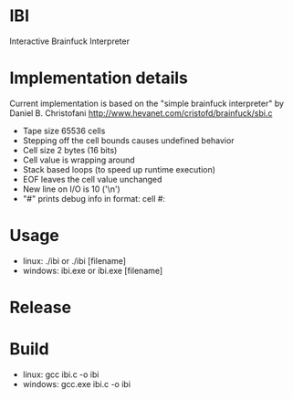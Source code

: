 # IBI
Interactive Brainfuck Interpreter

# Implementation details

  Current implementation is based on the "simple brainfuck interpreter" by Daniel B. Christofani
  http://www.hevanet.com/cristofd/brainfuck/sbi.c 

  - Tape size 65536 cells
  - Stepping off the cell bounds causes undefined behavior
  - Cell size 2 bytes (16 bits)
  - Cell value is wrapping around
  - Stack based loops (to speed up runtime execution)
  - EOF leaves the cell value unchanged
  - New line on I/O is 10 ('\n')
  - "#" prints debug info in format: cell #<Number>: <Value>

# Usage

  - linux: ./ibi or ./ibi [filename]
  - windows: ibi.exe or ibi.exe [filename]

# Release

# Build

  - linux: gcc ibi.c -o ibi
  - windows: gcc.exe ibi.c -o ibi
